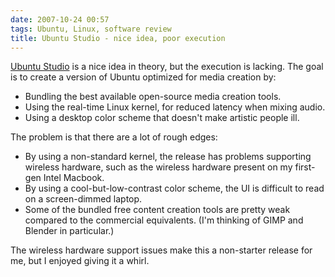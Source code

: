 ```yaml
---
date: 2007-10-24 00:57
tags: Ubuntu, Linux, software review
title: Ubuntu Studio - nice idea, poor execution
---
```


[Ubuntu Studio](http://ubuntustudio.org/) is a nice idea in theory, but the
execution is lacking. The goal is to create a version of Ubuntu optimized for
media creation by:

* Bundling the best available open-source media creation tools.
* Using the real-time Linux kernel, for reduced latency when mixing audio.
* Using a desktop color scheme that doesn't make artistic people ill.

The problem is that there are a lot of rough edges:

* By using a non-standard kernel, the release has problems supporting wireless hardware, such as the wireless hardware present on my first-gen Intel Macbook.
* By using a cool-but-low-contrast color scheme, the UI is difficult to read on a screen-dimmed laptop.
* Some of the bundled free content creation tools are pretty weak compared to the commercial equivalents. (I'm thinking of GIMP and Blender in particular.)

The wireless hardware support issues make this a non-starter release for me,
but I enjoyed giving it a whirl.
